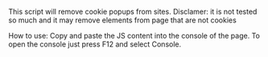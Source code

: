 This script will remove cookie popups from sites. 
Disclamer: it is not tested so much and it may remove elements from page that are not cookies

How to use:
Copy and paste the JS content into the console of the page. To open the console just press F12 and select Console.
